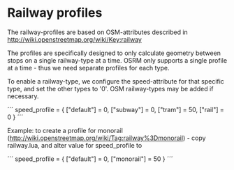 # Railway profiles

The railway-profiles are based on OSM-attributes described in http://wiki.openstreetmap.org/wiki/Key:railway

The profiles are specifically designed to only calculate geometry between stops on a single railway-type at a time. OSRM only supports a single profile at a time - thus we need separate profiles for each type.

To enable a railway-type, we configure the speed-attribute for that specific type, and set the other types to '0'. OSM railway-types may be added if necessary.

´´´
speed_profile = {
  ["default"] = 0,
  ["subway"] = 0,
  ["tram"] = 50,
  ["rail"] = 0
}
´´´

Example: to create a profile for monorail (http://wiki.openstreetmap.org/wiki/Tag:railway%3Dmonorail) - copy railway.lua, and alter value for speed_profile to

´´´
speed_profile = {
  ["default"] = 0,
  ["monorail"] = 50
}
´´´
